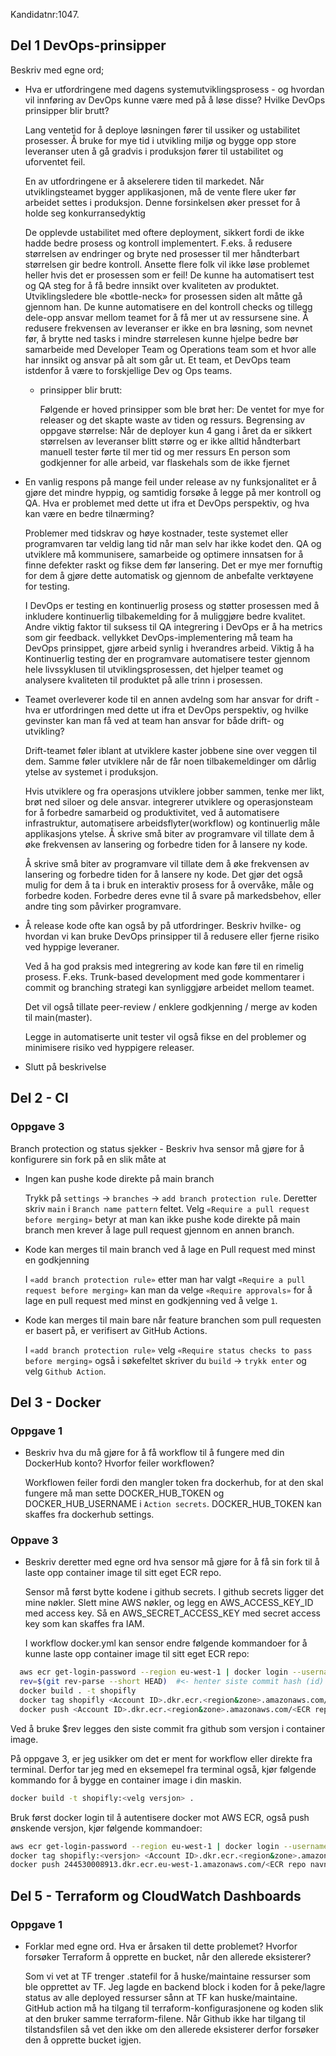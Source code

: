 Kandidatnr:1047.

## Del 1 DevOps-prinsipper

Beskriv med egne ord;

* Hva er utfordringene med dagens systemutviklingsprosess - og hvordan vil innføring av DevOps kunne være med på å løse
  disse? Hvilke DevOps prinsipper blir brutt?

  Lang ventetid for å deploye løsningen fører til ussiker og ustabilitet prosesser. Å bruke for mye tid i utvikling miljø 
  og bygge opp store leveranser uten å gå gradvis i produksjon fører til ustabilitet og uforventet feil.

  En av utfordringene er å akselerere tiden til markedet. Når utviklingsteamet bygger applikasjonen, må de vente flere 
  uker før arbeidet settes i produksjon. Denne forsinkelsen øker presset for å holde seg konkurransedyktig

  De opplevde ustabilitet med oftere deployment, sikkert fordi de ikke hadde bedre prosess og kontroll implementert. 
  F.eks. å redusere størrelsen av endringer og bryte ned prosesser til mer håndterbart størrelsen gir bedre kontroll.
  Ansette flere folk vil ikke løse problemet heller hvis det er prosessen som er feil! De kunne ha automatisert test 
  og QA steg for å få bedre innsikt over kvaliteten av produktet.
  Utviklingsledere ble «bottle-neck» for prosessen siden alt måtte gå gjennom han. De kunne automatisere en del kontroll 
  checks og tillegg dele-opp ansvar mellom teamet for å få mer ut av ressursene sine.
  Å redusere frekvensen av leveranser er ikke en bra løsning, som nevnet før, å brytte ned tasks i mindre størrelesen kunne hjelpe bedre
  bør samarbeide med Developer Team og Operations team som et hvor alle har innsikt og ansvar på alt som går ut. 
  Et team, et DevOps team istdenfor å være to forskjellige Dev og Ops teams.

  * prinsipper blir brutt:

    Følgende er hoved prinsipper som ble brøt her:
    De ventet for mye for releaser og det skapte waste av tiden og ressurs.
    Begrensing av oppgave størrelse: Når de deployer kun 4 gang i året da er sikkert størrelsen av leveranser blitt større og er ikke alltid håndterbart
    manuell tester førte til mer tid og mer ressurs
    En person som godkjenner for alle arbeid, var flaskehals som de ikke fjernet

* En vanlig respons på mange feil under release av ny funksjonalitet er å gjøre det mindre hyppig, og samtidig forsøke å legge på mer kontroll og QA. Hva er problemet med dette ut ifra et DevOps perspektiv, og hva kan være en bedre tilnærming?

  Problemer med tidskrav og høye kostnader, teste systemet eller programvaren tar veldig lang tid når man selv har ikke 
  kodet den. QA og utviklere må kommunisere, samarbeide og optimere innsatsen for å finne defekter raskt og fikse dem før 
  lansering. Det er mye mer fornuftig for dem å gjøre dette automatisk og gjennom de anbefalte verktøyene for testing. 
  
  I DevOps er testing en kontinuerlig prosess og støtter prosessen med å inkludere kontinuerlig tilbakemelding for å 
  muliggjøre bedre kvalitet. Andre viktig faktor til suksess til QA integrering i DevOps er å ha metrics som gir feedback. 
  vellykket DevOps-implementering må team ha DevOps prinsippet, gjøre arbeid synlig i hverandres arbeid. Viktig å ha 
  Kontinuerlig testing der en programvare automatisere tester gjennom hele livssyklusen til utviklingsprosessen, 
  det hjelper teamet og analysere kvaliteten til produktet på alle trinn i prosessen.

* Teamet overleverer kode til en annen avdelng som har ansvar for drift - hva er utfordringen med dette ut ifra et DevOps perspektiv, og hvilke gevinster kan man få ved at team han ansvar for både drift- og utvikling? 

  Drift-teamet føler iblant at utviklere kaster jobbene sine over veggen til dem. Samme føler utviklere når de får 
  noen tilbakemeldinger om dårlig ytelse av systemet i produksjon.

  Hvis utviklere og fra operasjons utviklere jobber sammen, tenke mer likt, brøt ned siloer og dele ansvar. 
  integrerer utviklere og operasjonsteam for å forbedre samarbeid og produktivitet, ved å automatisere infrastruktur, 
  automatisere arbeidsflyter(workflow) og kontinuerlig måle applikasjons ytelse.  Å skrive små biter av programvare vil 
  tillate dem å øke frekvensen av lansering og forbedre tiden for å lansere ny kode.

  Å skrive små biter av programvare vil tillate dem å øke frekvensen av lansering og forbedre tiden for å lansere ny kode. 
  Det gjør det også mulig for dem å ta i bruk en interaktiv prosess for å overvåke, måle og forbedre koden. Forbedre deres 
  evne til å svare på markedsbehov, eller andre ting som påvirker programvare.

* Å release kode ofte kan også by på utfordringer. Beskriv hvilke- og hvordan vi kan bruke DevOps prinsipper til å redusere
  eller fjerne risiko ved hyppige leveraner.

  Ved å ha god praksis med integrering av kode kan føre til en rimelig prosess. F.eks. 
  Trunk-based development med gode kommentarer i commit og branching strategi kan synliggjøre arbeidet mellom teamet.

  Det vil også tillate peer-review / enklere godkjenning / merge av koden til main(master).

  Legge in automatiserte unit tester vil også fikse en del problemer og minimisere risiko ved hyppigere releaser.

* Slutt på beskrivelse 

## Del 2 - CI

### Oppgave 3 

Branch protection og status sjekker - Beskriv hva sensor må gjøre for å konfigurere sin fork på en slik måte
at

* Ingen kan pushe kode direkte på main branch

  Trykk på ```settings``` -> ```branches``` -> ```add branch protection rule```. 
  Deretter skriv ```main``` i ```Branch name pattern``` feltet.  Velg ```«Require a pull request before merging»```
  betyr at man kan ikke pushe kode direkte på main branch men krever å lage pull request gjennom en annen branch.

* Kode kan merges til main branch ved å lage en Pull request med minst en godkjenning

  I ```«add branch protection rule»``` etter man har valgt ```«Require a pull request before merging»``` 
  kan man da velge ```«Require approvals»``` for å lage en pull request med minst en godkjenning ved å velge ```1```.

* Kode kan merges til main bare når feature branchen som pull requesten er basert på, er verifisert av GitHub Actions.

  I ```«add branch protection rule»``` velg ```«Require status checks to pass before merging»``` 
  også i søkefeltet skriver du ```build``` -> ```trykk enter``` og velg ```Github Action```.

## Del 3 - Docker

### Oppgave 1
* Beskriv hva du må gjøre for å få workflow til å fungere med din DockerHub konto? Hvorfor feiler workflowen?

  Workflowen feiler fordi den mangler token fra dockerhub, for at den skal fungere må man sette DOCKER_HUB_TOKEN og 
  DOCKER_HUB_USERNAME i ```Action secrets```. DOCKER_HUB_TOKEN kan skaffes fra dockerhub settings. 

### Oppave 3
* Beskriv deretter med egne ord hva sensor må gjøre for å få sin fork til å laste opp container image til sitt eget ECR repo.

  Sensor må først bytte kodene i github secrets. I github secrets ligger det mine nøkler. Slett mine AWS nøkler, 
  og legg en AWS_ACCESS_KEY_ID med access key. Så en AWS_SECRET_ACCESS_KEY med secret access key som kan skaffes fra IAM.

  I workflow docker.yml kan sensor endre følgende kommandoer for å kunne laste opp container image til sitt eget ECR repo:
```sh
  aws ecr get-login-password --region eu-west-1 | docker login --username AWS --password-stdin <Account ID>.dkr.ecr.<region&zone>.amazonaws.com
  rev=$(git rev-parse --short HEAD)  #<- henter siste commit hash (id)
  docker build . -t shopifly
  docker tag shopifly <Account ID>.dkr.ecr.<region&zone>.amazonaws.com/<ECR repo navn>:$rev
  docker push <Account ID>.dkr.ecr.<region&zone>.amazonaws.com/<ECR repo navn>:$rev
```
  Ved å bruke $rev legges den siste commit fra github som versjon i container image.

På oppgave 3, er jeg usikker om det er ment for workflow eller direkte fra terminal. 
Derfor tar jeg med en eksemepel fra terminal også, kjør følgende kommando for å bygge en container image i din maskin.
```sh
docker build -t shopifly:<velg versjon> .
```
Bruk først docker login til å autentisere docker mot AWS ECR, også push ønskende versjon, kjør følgende kommandoer:
```sh
aws ecr get-login-password --region eu-west-1 | docker login --username AWS --password-stdin <Account ID>.dkr.ecr.<region&zone>.amazonaws.com
docker tag shopifly:<versjon> <Account ID>.dkr.ecr.<region&zone>.amazonaws.com/<ECR repo navn>:<versjon>
docker push 244530008913.dkr.ecr.eu-west-1.amazonaws.com/<ECR repo navn>:<versjon>
```

## Del 5 - Terraform og CloudWatch Dashboards

### Oppgave 1
* Forklar med egne ord. Hva er årsaken til dette problemet? Hvorfor forsøker Terraform å opprette en bucket, når den allerede eksisterer? 
  
  Som vi vet at TF trenger .statefil for å huske/maintaine ressurser som ble opprettet av TF. Jeg lagde en backend block 
  i koden for å peke/lagre status av alle deployed ressurser sånn at TF kan huske/maintaine.
  GitHub action må ha tilgang til terraform-konfigurasjonene
  og koden slik at den bruker samme terraform-filene. Når Github ikke har tilgang til tilstandsfilen så vet den ikke om
  den allerede eksisterer derfor forsøker den å opprette bucket igjen.
